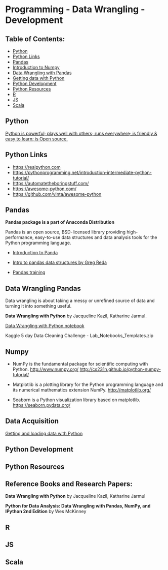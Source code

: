 # Programming - Data Wrangling - Development

## Table of Contents:

  - [Python](#python)
  - [Python Links](#python-links)
  - [Pandas](#pandas)
  - [Introduction to Numpy](#numpy)
  - [Data Wrangling with Pandas](#data-wrangling-pandas)
  - [Getting data with Python](GettingDataPython.ipynb)
  - [Python Development](#python-development)
  - [Python Resources](#python-resources)
  - [R](#r)
  - [JS](#js)
  - [Scala](#scala)






## Python

[Python is powerful; plays well with others; runs everywhere; is friendly & easy to learn; is Open source.](https://www.python.org/about/)

## Python Links

* https://realpython.com
* https://pythonprogramming.net/introduction-intermediate-python-tutorial/
* https://automatetheboringstuff.com/
* https://awesome-python.com/
* https://github.com/vinta/awesome-python

## Pandas

**Pandas package is a part of Anaconda Distribution**

Pandas is an open source, BSD-licensed library providing high-performance, easy-to-use data structures and data analysis tools for the Python programming language.

* [Introduction to Panda](http://pandas.pydata.org/pandas-docs/stable/10min.html)

* [Intro to pandas data structures by Greg Reda](http://www.gregreda.com/2013/10/26/intro-to-pandas-data-structures/)

* [Pandas training](https://pandas.pydata.org/pandas-docs/stable/tutorials.html)



## Data Wrangling Pandas

Data wrangling is about taking a messy or unrefined source of data and turning it into something useful.

**Data Wrangling with Python** by Jacqueline Kazil, Katharine Jarmul.

[Data Wrangling with Python notebook](DataWranglingPython.ipynb)

Kaggle 5 day Data Cleaning Challenge - Lab_Notebooks_Templates.zip


## Numpy

* NumPy is the fundamental package for scientific computing with Python. http://www.numpy.org/ http://cs231n.github.io/python-numpy-tutorial/

* Matplotlib is a plotting library for the Python programming language and its numerical mathematics extension NumPy. http://matplotlib.org/

* Seaborn is a Python visualization library based on matplotlib. https://seaborn.pydata.org/

## Data Acquisition

[Getting and loading data with Python](GettingLoadingDataPython.ipynb)



## Python Development


## Python Resources

## Reference Books and Research Papers:

**Data Wrangling with Python** by Jacqueline Kazil, Katharine Jarmul

**Python for Data Analysis: Data Wrangling with Pandas, NumPy, and IPython 2nd Edition** by Wes McKinney



## R




## JS




## Scala
